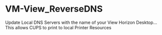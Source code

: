 # VM-View_ReverseDNS
Update Local DNS Servers with the name of your View Horizon Desktop... This allows CUPS to print to local Printer Resources
